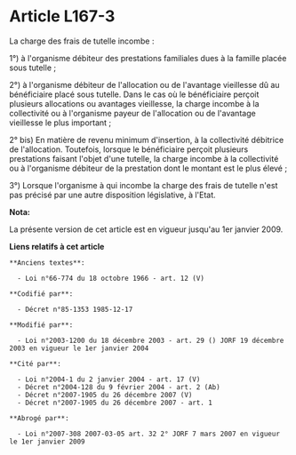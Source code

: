 # Article L167-3

La charge des frais de tutelle incombe : 

1°) à l'organisme débiteur des prestations familiales dues à la famille placée sous tutelle ; 

2°) à l'organisme débiteur de l'allocation ou de l'avantage vieillesse dû au bénéficiaire placé sous tutelle. Dans le cas où
le bénéficiaire perçoit plusieurs allocations ou avantages vieillesse, la charge incombe à la collectivité ou à l'organisme
payeur de l'allocation ou de l'avantage vieillesse le plus important ;

2° bis) En matière de revenu minimum d'insertion, à la collectivité débitrice de l'allocation. Toutefois, lorsque le
bénéficiaire perçoit plusieurs prestations faisant l'objet d'une tutelle, la charge incombe à la collectivité ou à
l'organisme débiteur de la prestation dont le montant est le plus élevé ;

3°) Lorsque l'organisme à qui incombe la charge des frais de tutelle n'est pas précisé par une autre disposition législative,
à l'Etat.

**Nota:**

La présente version de cet article est en vigueur jusqu'au 1er janvier 2009.

**Liens relatifs à cet article**

	**Anciens textes**:

	  - Loi n°66-774 du 18 octobre 1966 - art. 12 (V)

	**Codifié par**:

	  - Décret n°85-1353 1985-12-17

	**Modifié par**:

	  - Loi n°2003-1200 du 18 décembre 2003 - art. 29 () JORF 19 décembre 2003 en vigueur le 1er janvier 2004

	**Cité par**:

	  - Loi n°2004-1 du 2 janvier 2004 - art. 17 (V)
	  - Décret n°2004-128 du 9 février 2004 - art. 2 (Ab)
	  - Décret n°2007-1905 du 26 décembre 2007 (V)
	  - Décret n°2007-1905 du 26 décembre 2007 - art. 1

	**Abrogé par**:

	  - Loi n°2007-308 2007-03-05 art. 32 2° JORF 7 mars 2007 en vigueur le 1er janvier 2009
